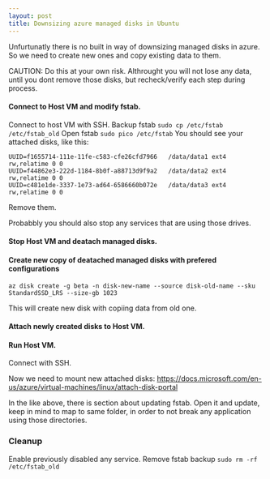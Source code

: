 ```yaml
---
layout: post
title: Downsizing azure managed disks in Ubuntu 
---
```


Unfurtunatly there is no built in way of downsizing managed disks in azure. So we need to create new ones and copy existing data to them.

CAUTION: Do this at your own risk. Althrought you will not lose any data, until you dont remove those disks, but recheck/verify each step during process.

#### Connect to Host VM and modify fstab.

Connect to host VM with SSH.
Backup fstab
`sudo cp /etc/fstab /etc/fstab_old`
Open fstab
`sudo pico /etc/fstab`
You should see your attached disks, like this:

```
UUID=f1655714-111e-11fe-c583-cfe26cfd7966   /data/data1 ext4 rw,relatime 0 0
UUID=f44862e3-222d-1184-8b0f-a88713d9f9a2   /data/data2 ext4 rw,relatime 0 0
UUID=c481e1de-3337-1e73-ad64-6586660b072e   /data/data3 ext4 rw,relatime 0 0
```

Remove them.

Probabbly you should also stop any services that are using those drives.

#### Stop Host VM and deatach managed disks.

#### Create new copy of deatached managed disks with prefered configurations

`az disk create -g beta -n disk-new-name --source disk-old-name --sku StandardSSD_LRS --size-gb 1023`

This will create new disk with copiing data from old one.

#### Attach newly created disks to Host VM.

#### Run Host VM.
Connect with SSH.

Now we need to mount new attached disks: https://docs.microsoft.com/en-us/azure/virtual-machines/linux/attach-disk-portal

In the like above, there is section about updating fstab. Open it and update, keep in mind to map to same folder, in order to not break any application using those directories.

### Cleanup
Enable previously disabled any service.
Remove fstab backup
`sudo rm -rf /etc/fstab_old`
